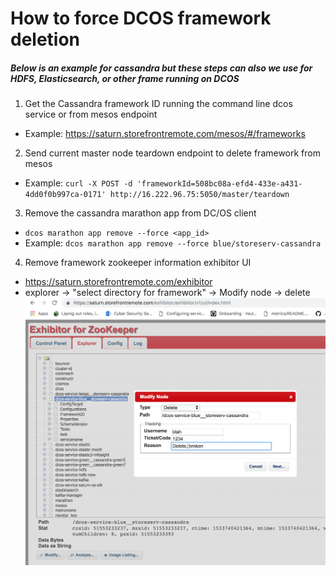 # How to force DCOS framework deletion
##### Below is an example for cassandra but these steps can also we use for HDFS, Elasticsearch, or other frame running on DCOS

1. Get the Cassandra framework ID running the command line dcos service or from mesos endpoint  
  - Example: https://saturn.storefrontremote.com/mesos/#/frameworks  

2. Send current master node teardown endpoint to delete framework from mesos
  - Example: `curl -X POST -d 'frameworkId=508bc08a-efd4-433e-a431-4dd0f0b997ca-0171' http://16.222.96.75:5050/master/teardown`

3. Remove the cassandra marathon app from DC/OS client
  - `dcos marathon app remove --force <app_id>`
  - Example: `dcos marathon app remove --force blue/storeserv-cassandra`

4. Remove framework zookeeper information exhibitor UI
  - https://saturn.storefrontremote.com/exhibitor
  - explorer -> "select directory for framework" -> Modify node -> delete  
  ![example](images/Cassandra_blue_exhibitor_delete.png)
